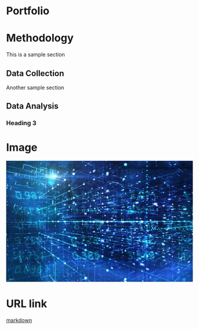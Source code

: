 # Portfolio

# Methodology
This is a sample section
## Data Collection
Another sample section
## Data Analysis
### Heading 3

# Image

![pic](assets/Data-Science-Concepts.jpg)

# URL link

[markdown](https://www.markdownguide.org/cheat-sheet/)
